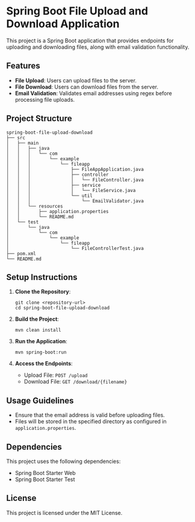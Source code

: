 # Spring Boot File Upload and Download Application

This project is a Spring Boot application that provides endpoints for uploading and downloading files, along with email validation functionality.

## Features

- **File Upload**: Users can upload files to the server.
- **File Download**: Users can download files from the server.
- **Email Validation**: Validates email addresses using regex before processing file uploads.

## Project Structure

```
spring-boot-file-upload-download
├── src
│   ├── main
│   │   ├── java
│   │   │   └── com
│   │   │       └── example
│   │   │           └── fileapp
│   │   │               ├── FileAppApplication.java
│   │   │               ├── controller
│   │   │               │   └── FileController.java
│   │   │               ├── service
│   │   │               │   └── FileService.java
│   │   │               └── util
│   │   │                   └── EmailValidator.java
│   │   └── resources
│   │       ├── application.properties
│   │       └── README.md
│   └── test
│       └── java
│           └── com
│               └── example
│                   └── fileapp
│                       └── FileControllerTest.java
├── pom.xml
└── README.md
```

## Setup Instructions

1. **Clone the Repository**: 
   ```
   git clone <repository-url>
   cd spring-boot-file-upload-download
   ```

2. **Build the Project**: 
   ```
   mvn clean install
   ```

3. **Run the Application**: 
   ```
   mvn spring-boot:run
   ```

4. **Access the Endpoints**:
   - Upload File: `POST /upload`
   - Download File: `GET /download/{filename}`

## Usage Guidelines

- Ensure that the email address is valid before uploading files.
- Files will be stored in the specified directory as configured in `application.properties`.

## Dependencies

This project uses the following dependencies:
- Spring Boot Starter Web
- Spring Boot Starter Test

## License

This project is licensed under the MIT License.